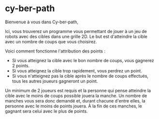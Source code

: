 # cy-ber-path

Bienvenue à vous dans Cy-ber-path,

Ici, vous trouverez un programme vous permettant de jouer à un jeu de robots avec des cibles dans une grille 2D. Le but est d'atteindre la cible avec un nombre de coups que vous choisirez.

Voici comment fonctionne l'attribution des points :

- Si vous atteignez la cible avec le bon nombre de coups, vous gagnerez 2 points.
- Si vous atteignez la cible trop rapidement, vous perdrez un point.
- Si vous n'atteignez pas la cible après le nombre de coups effectués, tous les autres joueurs gagneront un point.
  
Un minimum de 2 joueurs est requis et la personne qui pense atteindre la cible avec le moins de coups possible jouera la manche. Un nombre de manches vous sera donc demandé et, durant chacune d'entre elles, la personne avec le moins de points jouera. À la fin de ces manches, le gagnant sera celui avec le plus de points.
